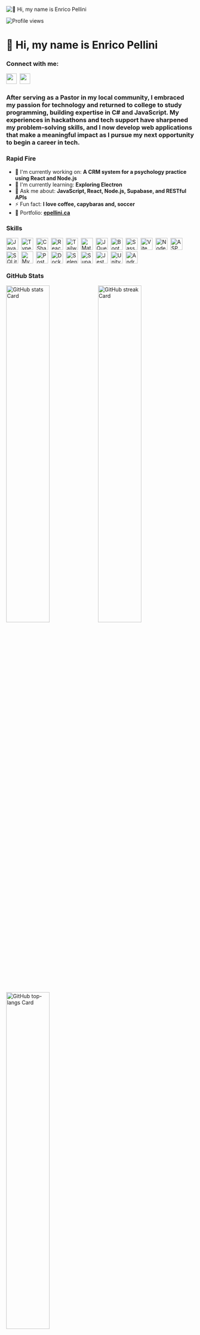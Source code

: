![👋 Hi, my name is Enrico Pellini](https://user-images.githubusercontent.com/10498744/210012254-234538ff-d198-48aa-8964-37e6fd45d227.gif)

![Profile views](https://komarev.com/ghpvc/?username=epellini&label=Profile%20views&color=0e75b6&style=flat)

<div id="toc">
  <ul align="left" style="list-style: none">
    <summary>
      <h1>
        👋 Hi, my name is Enrico Pellini
      </h1>
    </summary>
  </ul>
</div>

**<h3 align="left">Connect with me:</h3>** 
<p align="left"><a href="https://www.linkedin.com/in/enricopellini" target="_blank"><img src="https://img.shields.io/badge/LinkedIn-0077B5?style=for-the-badge&logo=linkedin&logoColor=white" height="28" style="margin-right: 4px"></a> <a href="https://www.instagram.com/nricop7" target="_blank"><img src="https://img.shields.io/badge/Instagram-E4405F?style=for-the-badge&logo=instagram&logoColor=white" height="28" style="margin-right: 4px"></a></p>

 **<h3 align="left">After serving as a Pastor in my local community, I embraced my passion for technology and returned to college to study programming, building expertise in C# and JavaScript. My experiences in hackathons and tech support have sharpened my problem-solving skills, and I now develop web applications that make a meaningful impact as I pursue my next opportunity to begin a career in tech.</h3>**

**<h3 align="left">Rapid Fire</h3>**

- 💼 I'm currently working on: **A CRM system for a psychology practice using React and Node.js**
- 🌱 I'm currently learning: **Exploring Electron**
- 💬 Ask me about: **JavaScript, React, Node.js, Supabase, and RESTful APIs**
- ⚡ Fun fact: **I love coffee, capybaras and, soccer**
- 📂 Portfolio: **<a href="epellini.ca" target="_blank">epellini.ca</a>**

 **<h3 align="left">Skills</h3>**

<div style="display: flex; flex-wrap: wrap; gap: 4px; justify-content: left;"><img src="https://skillicons.dev/icons?i=javascript" height="32" alt="JavaScript" style="margin-right: 4px"> <img src="https://skillicons.dev/icons?i=typescript" height="32" alt="TypeScript" style="margin-right: 4px"> <img src="https://skillicons.dev/icons?i=cs" height="32" alt="CSharp" style="margin-right: 4px"> <img src="https://skillicons.dev/icons?i=react" height="32" alt="React" style="margin-right: 4px"> <img src="https://skillicons.dev/icons?i=tailwind" height="32" alt="Tailwind CSS" style="margin-right: 4px"> <img src="https://skillicons.dev/icons?i=materialui" height="32" alt="Material UI" style="margin-right: 4px"> <img src="https://skillicons.dev/icons?i=jquery" height="32" alt="JQuery" style="margin-right: 4px"> <img src="https://skillicons.dev/icons?i=bootstrap" height="32" alt="Bootstrap" style="margin-right: 4px"> <img src="https://skillicons.dev/icons?i=sass" height="32" alt="Sass" style="margin-right: 4px"> <img src="https://skillicons.dev/icons?i=vite" height="32" alt="Vite" style="margin-right: 4px"> <img src="https://skillicons.dev/icons?i=nodejs" height="32" alt="Node.js" style="margin-right: 4px"> <img src="https://skillicons.dev/icons?i=dotnet" height="32" alt="ASP.NET" style="margin-right: 4px"> <img src="https://skillicons.dev/icons?i=sqlite" height="32" alt="SQLite" style="margin-right: 4px"> <img src="https://skillicons.dev/icons?i=mysql" height="32" alt="MySQL" style="margin-right: 4px"> <img src="https://skillicons.dev/icons?i=postgresql" height="32" alt="PostgreSQL" style="margin-right: 4px"> <img src="https://skillicons.dev/icons?i=docker" height="32" alt="Docker" style="margin-right: 4px"> <img src="https://skillicons.dev/icons?i=selenium" height="32" alt="Selenium" style="margin-right: 4px"> <img src="https://skillicons.dev/icons?i=supabase" height="32" alt="Supabase" style="margin-right: 4px"> <img src="https://skillicons.dev/icons?i=jest" height="32" alt="Jest" style="margin-right: 4px"> <img src="https://skillicons.dev/icons?i=unity" height="32" alt="Unity" style="margin-right: 4px"> <img src="https://skillicons.dev/icons?i=androidstudio" height="32" alt="Androidstudio" style="margin-right: 4px"></div>

 **<h3 align="left">GitHub Stats</h3>**

<p align="left">
  <img width="48%" src="https://github-readme-stats.vercel.app/api?username=epellini&theme=react&hide_title=false&hide_rank=false&show_icons=false&include_all_commits=false&count_private=true&line_height=23" alt="GitHub stats Card" />
  <img width="48%" src="https://streak-stats.demolab.com/?user=epellini&theme=react&hide_border=false&date_format=M+j%5B%2C+Y%5D&mode=daily&hide_total_contributions=false&hide_current_streak=false&hide_longest_streak=false&card_height=200" alt="GitHub streak Card" />
</p>

<p align="left">
  <img width="48%" src="https://github-readme-stats.vercel.app/api/top-langs?username=epellini&theme=react&hide_title=false&layout=compact&langs_count=6&hide_progress=false&card_width=400" alt="GitHub top-langs Card" />
</p>

